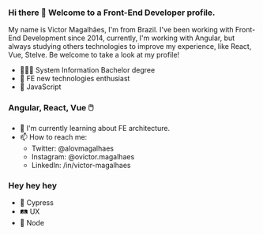 ### Hi there 👋 Welcome to a Front-End Developer profile.

My name is Victor Magalhães, I'm from Brazil. I've been working with Front-End Development since 2014, currently, I'm working with Angular, but always studying others technologies to improve my experience, like React, Vue, Stelve. Be welcome to take a look at my profile! 

- 👨🏻‍🎓 System Information Bachelor degree
- 🎨 FE new technologies enthusiast
- 💛 JavaScript

### Angular, React, Vue 🖱️

- 🌱 I'm currently learning about FE architecture.
- 📫 How to reach me:
  - Twitter: @alovmagalhaes
  - Instagram: @ovictor.magalhaes
  - LinkedIn: /in/victor-magalhaes

### Hey hey hey

- 🚦 Cypress
- 🛤️ UX
- 🧰 Node
